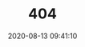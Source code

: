---
title: 404
date: 2020-08-13 09:41:10
type: "404"
layout: "404"
description: "你来到了没有知识的荒原 :("
---